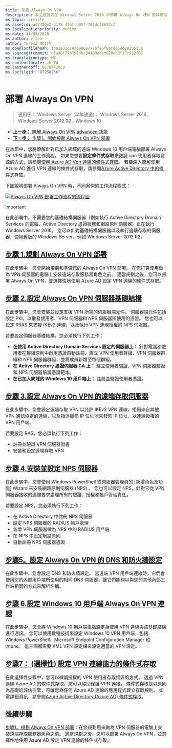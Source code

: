 ```yaml
---
title: 部署 Always On VPN
description: 本主題提供在 Windows Server 2016 中部署 Always On VPN 的詳細指示。
ms.topic: article
ms.assetid: ad748de2-d175-47bf-b05f-707dc48692cf
ms.localizationpriority: medium
ms.date: 11/05/2018
ms.author: v-tea
author: Teresa-MOTIV
ms.openlocfilehash: 1ba1e31c743d986e777af26f9acee5ed8820515a
ms.sourcegitcommit: dfa48f77b751dbc34409aced628eb2f17c912f08
ms.translationtype: MT
ms.contentlocale: zh-TW
ms.lasthandoff: 08/07/2020
ms.locfileid: "87958266"
---
```

# <a name="deploy-always-on-vpn"></a>部署 Always On VPN

>適用于： Windows Server (半年通道) 、Windows Server 2016、Windows Server 2012 R2、Windows 10

- [**上一步：** 瞭解 Always On VPN advanced 功能](always-on-vpn-adv-options.md)
- [**下一步：** 步驟1。開始規劃 Always On VPN 部署](always-on-vpn-deploy-planning.md)

在本節中，您將瞭解針對已加入網域的遠端 Windows 10 用戶端電腦部署 Always On VPN 連線的工作流程。 如果您想要**設定條件式存取**來微調 vpn 使用者存取資源的方式，請參閱[使用 Azure AD Vpn 連線的條件式存取](../../ad-ca-vpn-connectivity-windows10.md)。 若要深入瞭解使用 Azure AD 進行 VPN 連線的條件式存取，請參閱[Azure Active Directory 中的條件式存取](/azure/active-directory/active-directory-conditional-access-azure-portal)。

下圖說明部署 Always On VPN 時，不同案例的工作流程程式：

[![Always On VPN 部署工作流程的流程圖](../../../../media/Always-On-Vpn/always-on-vpn-deployment-workflow-sm.png)](../../../../media/Always-On-Vpn/always-on-vpn-deployment-workflow.png)

> [!IMPORTANT]
> 在此部署中，不需要您的基礎結構伺服器（例如執行 Active Directory Domain Services 的電腦、Active Directory 憑證服務和網路原則伺服器）正在執行 Windows Server 2016。 您可以針對基礎結構伺服器以及執行遠端存取的伺服器，使用舊版的 Windows Server，例如 Windows Server 2012 R2。

## <a name="step-1-plan-the-always-on-vpn-deployment"></a>[步驟 1.規劃 Always On VPN 部署](always-on-vpn-deploy-planning.md)

在此步驟中，您會開始規劃和準備您的 Always On VPN 部署。 在您打算使用做為 VPN 伺服器的電腦上安裝遠端存取服務器角色之前。 適當規劃之後，您可以部署 Always On VPN，並選擇性地使用 Azure AD 設定 VPN 連線的條件式存取。

## <a name="step-2-configure-the-always-on-vpn-server-infrastructure"></a>[步驟 2.設定 Always On VPN 伺服器基礎結構](vpn-deploy-server-infrastructure.md)

在此步驟中，您會安裝並設定支援 VPN 所需的伺服器端元件。 伺服器端元件包括設定 PKI，以散發使用者、VPN 伺服器和 NPS 伺服器所使用的憑證。  您也可以設定 RRAS 來支援 IKEv2 連線，以及執行 VPN 連線授權的 NPS 伺服器。

若要設定伺服器基礎結構，您必須執行下列工作：

- **在使用 Active Directory Domain Services 設定的伺服器上：** 針對電腦和使用者在群組原則中啟用憑證自動註冊、建立 VPN 使用者群組、VPN 伺服器群組和 NPS 伺服器群組，並將成員新增至每個群組。
- **在 Active Directory 憑證伺服器 CA 上：** 建立使用者驗證、VPN 伺服器驗證和 NPS 伺服器驗證憑證範本。
- **在已加入網域的 Windows 10 用戶端上：** 註冊並驗證使用者憑證。

## <a name="step-3-configure-the-remote-access-server-for-always-on-vpn"></a>[步驟 3.設定 Always On VPN 的遠端存取伺服器](vpn-deploy-ras.md)

在此步驟中，您會設定遠端存取 VPN 以允許 IKEv2 VPN 連線、拒絕來自其他 VPN 通訊協定的連線，以及指派靜態 IP 位址池來發佈 IP 位址，以連線授權的 VPN 用戶端。

若要設定 RAS，您必須執行下列工作：

- 註冊並驗證 VPN 伺服器證書
- 安裝和設定遠端存取 VPN

## <a name="step-4-install-and-configure-the-nps-server"></a>[步驟 4.安裝並設定 NPS 伺服器](vpn-deploy-nps.md)

在此步驟中，您會使用 Windows PowerShell 或伺服器管理員的 [新增角色及功能] Wizard 來安裝網路原則伺服器 (NPS) 。 您也可以設定 NPS，針對它從 VPN 伺服器接收的連線要求處理所有的驗證、授權和帳戶管理責任。

若要設定 NPS，您必須執行下列工作：

- 在 Active Directory 中註冊 NPS 伺服器
- 設定 NPS 伺服器的 RADIUS 帳戶處理
- 新增 VPN 伺服器做為 NPS 中的 RADIUS 用戶端
- 在 NPS 中設定網路原則
- 自動註冊 NPS 伺服器憑證

## <a name="step-5-configure-dns-and-firewall-settings-for-always-on-vpn"></a>[步驟5。設定 Always On VPN 的 DNS 和防火牆設定](vpn-deploy-dns-firewall.md)

在此步驟中，您會設定 DNS 和防火牆設定。 當遠端 VPN 用戶端連線時，它們會使用您的內部用戶端所使用的相同 DNS 伺服器，讓它們能夠以與您的其他內部工作站相同的方式來解析名稱。

## <a name="step-6-configure-windows-10-client-always-on-vpn-connections"></a>[步驟 6.設定 Windows 10 用戶端 Always On VPN 連線](vpn-deploy-client-vpn-connections.md)

在此步驟中，您會將 Windows 10 用戶端電腦設定為使用 VPN 連線與該基礎結構進行通訊。 您可以使用數種技術來設定 Windows 10 VPN 用戶端，包括 Windows PowerShell、Microsoft Endpoint Configuration Manager 和 Intune。 這三個都需要 XML VPN 設定檔來設定適當的 VPN 設定。

## <a name="step-7-optional-configure-conditional-access-for-vpn-connectivity"></a>[步驟7： (選擇性) 設定 VPN 連線能力的條件式存取](../../ad-ca-vpn-connectivity-windows10.md)

在此選擇性步驟中，您可以微調授權的 VPN 使用者存取資源的方式。 透過 VPN 連線 Azure AD 的條件式存取，您可以協助保護 VPN 連接。 條件式存取是以原則為基礎的評估引擎，可讓您為任何 Azure AD 連線的應用程式建立存取規則。 如需詳細資訊，請參閱[Azure Active Directory (Azure AD) 條件式存取](/azure/active-directory/active-directory-conditional-access-azure-portal)。

## <a name="next-step"></a>後續步驟

[步驟1。規劃 Always On VPN 部署](always-on-vpn-deploy-planning.md)：在您規劃用來做為 VPN 伺服器的電腦上安裝遠端存取服務器角色之前。 適當規劃之後，您可以部署 Always On VPN，並選擇性地使用 Azure AD 設定 VPN 連線的條件式存取。
